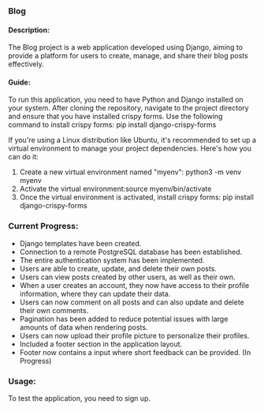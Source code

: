 ### Blog

#### Description:
The Blog project is a web application developed using Django, 
aiming to provide a platform for users to create, 
manage, and share their blog posts effectively. 

#### Guide:
To run this application, you need to have Python and Django installed on your system. 
After cloning the repository, navigate to the project directory and ensure that you have installed crispy forms. 
Use the following command to install crispy forms: pip install django-crispy-forms

If you're using a Linux distribution like Ubuntu, it's recommended to set up a virtual environment to manage your project dependencies. Here's how you can do it:

  1. Create a new virtual environment named "myenv": python3 -m venv myenv
  2. Activate the virtual environment:source myenv/bin/activate
  3. Once the virtual environment is activated, install crispy forms: pip install django-crispy-forms

### Current Progress:

- Django templates have been created.
- Connection to a remote PostgreSQL database has been established.
- The entire authentication system has been implemented.
- Users are able to create, update, and delete their own posts.
- Users can view posts created by other users, as well as their own.
- When a user creates an account, they now have access to their profile information, where they can update their data.
- Users can now comment on all posts and can also update and delete their own comments.
- Pagination has been added to reduce potential issues with large amounts of data when rendering posts.
- Users can now upload their profile picture to personalize their profiles.
- Included a footer section in the application layout.
- Footer now contains a input where short feedback can be provided. (In Progress)

### Usage:

To test the application, you need to sign up.
